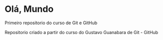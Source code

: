# Olá, Mundo
 Primeiro repositorio do curso de Git e GitHub

Repositorio criado a partir do curso do Gustavo Guanabara de Git - GitHub